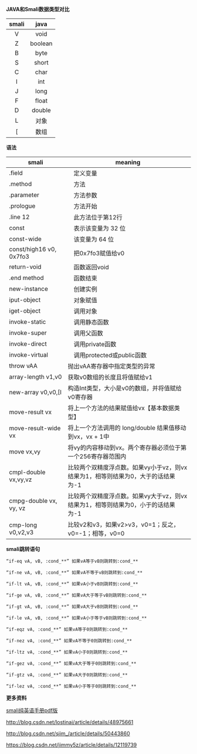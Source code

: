 **JAVA和Smali数据类型对比**

| smali | java |
|:------:|:------:|
|  V   | void |
|  Z   | boolean |
|  B   | byte |
|  S   | short |
|  C   | char |
|  I   | int |
|  J   | long |
|  F   | float |
|  D   | double |
|  L   | 对象 |
|  [   | 数组 |

**语法**

| smali | meaning |
|------|------|
|.field |　定义变量 |
|.method　|　方法 |
|.parameter　|　方法参数 |
|.prologue　|　方法开始 |
|.line 12　|　此方法位于第12行 |
|const  　|　表示该变量为 32 位 |
|const-wide  |　该变量为 64 位 |
|const/high16  v0, 0x7fo3　|　把0x7fo3赋值给v0 |
|return-void　|　函数返回void |
|.end method　|　函数结束 |
|new-instance　|　创建实例 |
|iput-object　|　对象赋值 |
|iget-object　|　调用对象 |
|invoke-static　|　调用静态函数 |
|invoke-super　|　调用父函数 |
|invoke-direct　|　调用private函数 |
|invoke-virtual　|　调用protected或public函数 |
|throw vAA|抛出vAA寄存器中指定类型的异常|
|array-length v1,v0|获取v0数组的长度且将值赋给v1|
|new-array v0,v0,[I|构造Int类型，大小是v0的数组，并将值赋给v0寄存器|
|move-result vx |将上一个方法的结果赋值给vx【基本数据类型】|
|move-result-wide vx|将上一个方法调用的 long/double 结果值移动到vx，vx + 1中|
|move vx,vy |将vy的内容移动到vx。两个寄存器必须位于第一个256寄存器范围内|
|cmpl-double vx,vy,vz|比较两个双精度浮点数。如果vy小于vz，则vx结果为1，相等则结果为0，大于的话结果为-1|
|cmpg-double vx, vy, vz|比较两个双精度浮点数。如果vy大于vz，则vx结果为1，相等则结果为0，小于的话结果为-1|
|cmp-long v0,v2,v3|比较v2和v3，如果v2>v3，v0=1；反之，v0=-1；相等，v0=0|


**smali跳转语句**

```
“if-eq vA, vB, :cond_**” 如果vA等于vB则跳转到:cond_**

“if-ne vA, vB, :cond_**” 如果vA不等于vB则跳转到:cond_**

“if-lt vA, vB, :cond_**” 如果vA小于vB则跳转到:cond_**

“if-ge vA, vB, :cond_**” 如果vA大于等于vB则跳转到:cond_**

“if-gt vA, vB, :cond_**” 如果vA大于vB则跳转到:cond_**

“if-le vA, vB, :cond_**” 如果vA小于等于vB则跳转到:cond_**

“if-eqz vA, :cond_**” 如果vA等于0则跳转到:cond_**

“if-nez vA, :cond_**” 如果vA不等于0则跳转到:cond_**

“if-ltz vA, :cond_**” 如果vA小于0则跳转到:cond_**

“if-gez vA, :cond_**” 如果vA大于等于0则跳转到:cond_**

“if-gtz vA, :cond_**” 如果vA大于0则跳转到:cond_**

“if-lez vA, :cond_**” 如果vA小于等于0则跳转到:cond_**
```

**更多资料**

[smali纯英语手册pdf版](docs/smali_dalvik_opcodes.pdf)

http://blog.csdn.net/lostinai/article/details/48975661

http://blog.csdn.net/sjim_/article/details/50443860

https://blog.csdn.net/jimmy5z/article/details/12119739



